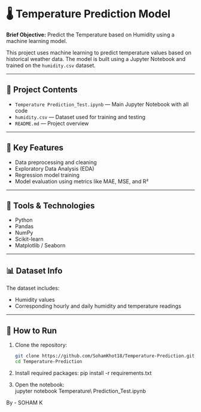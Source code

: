 # 🌡️ Temperature Prediction Model

**Brief Objective:** Predict the Temperature based on Humidity using a machine learning model.

This project uses machine learning to predict temperature values based on historical weather data. The model is built using a Jupyter Notebook and trained on the `humidity.csv` dataset.

---

## 📁 Project Contents

- `Temperature Prediction_Test.ipynb` — Main Jupyter Notebook with all code
- `humidity.csv` — Dataset used for training and testing
- `README.md` — Project overview

---

## 🧠 Key Features

- Data preprocessing and cleaning
- Exploratory Data Analysis (EDA)
- Regression model training
- Model evaluation using metrics like MAE, MSE, and R²

---

## 🔧 Tools & Technologies

- Python
- Pandas
- NumPy
- Scikit-learn
- Matplotlib / Seaborn

---

## 📊 Dataset Info

The dataset includes:
- Humidity values
- Corresponding hourly and daily humidity and temperature readings

---

## 🚀 How to Run

1. Clone the repository:
   ```bash
   git clone https://github.com/SohamKhot18/Temperature-Prediction.git
   cd Temperature-Prediction

2. Install required packages:
   pip install -r requirements.txt

3. Open the notebook:   
   jupyter notebook Temperature\ Prediction_Test.ipynb

By - SOHAM K 
